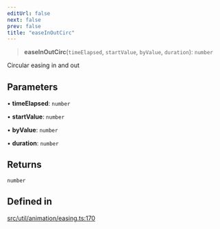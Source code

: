 ```yaml
---
editUrl: false
next: false
prev: false
title: "easeInOutCirc"
---
```


> **easeInOutCirc**(`timeElapsed`, `startValue`, `byValue`, `duration`): `number`

Circular easing in and out

## Parameters

• **timeElapsed**: `number`

• **startValue**: `number`

• **byValue**: `number`

• **duration**: `number`

## Returns

`number`

## Defined in

[src/util/animation/easing.ts:170](https://github.com/fabricjs/fabric.js/blob/a0b4adf41e0a1fd81824114cedd4c32bfb8cac25/src/util/animation/easing.ts#L170)
